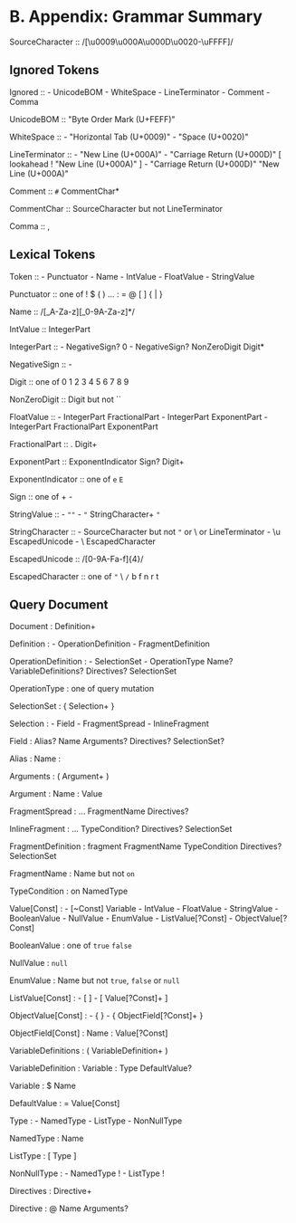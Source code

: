# B. Appendix: Grammar Summary

SourceCharacter :: /[\u0009\u000A\u000D\u0020-\uFFFF]/

## Ignored Tokens

Ignored :: - UnicodeBOM - WhiteSpace - LineTerminator - Comment - Comma

UnicodeBOM :: "Byte Order Mark (U+FEFF)"

WhiteSpace :: - "Horizontal Tab (U+0009)" - "Space (U+0020)"

LineTerminator :: - "New Line (U+000A)" - "Carriage Return (U+000D)" [ lookahead ! "New Line (U+000A)" ] - "Carriage Return (U+000D)" "New Line (U+000A)"

Comment :: `#` CommentChar*

CommentChar :: SourceCharacter but not LineTerminator

Comma :: ,

## Lexical Tokens

Token :: - Punctuator - Name - IntValue - FloatValue - StringValue

Punctuator :: one of ! $ ( ) ... : = @ [ ] { | }

Name :: /\[_A-Za-z\]\[_0-9A-Za-z\]*/

IntValue :: IntegerPart

IntegerPart :: - NegativeSign? 0 - NegativeSign? NonZeroDigit Digit*

NegativeSign :: -

Digit :: one of 0 1 2 3 4 5 6 7 8 9

NonZeroDigit :: Digit but not ``

FloatValue :: - IntegerPart FractionalPart - IntegerPart ExponentPart - IntegerPart FractionalPart ExponentPart

FractionalPart :: . Digit+

ExponentPart :: ExponentIndicator Sign? Digit+

ExponentIndicator :: one of `e` `E`

Sign :: one of + -

StringValue :: - `""` - `"` StringCharacter+ `"`

StringCharacter :: - SourceCharacter but not `"` or \ or LineTerminator - \u EscapedUnicode - \ EscapedCharacter

EscapedUnicode :: /[0-9A-Fa-f]{4}/

EscapedCharacter :: one of `"` \ `/` b f n r t

## Query Document

Document : Definition+

Definition : - OperationDefinition - FragmentDefinition

OperationDefinition : - SelectionSet - OperationType Name? VariableDefinitions? Directives? SelectionSet

OperationType : one of query mutation

SelectionSet : { Selection+ }

Selection : - Field - FragmentSpread - InlineFragment

Field : Alias? Name Arguments? Directives? SelectionSet?

Alias : Name :

Arguments : ( Argument+ )

Argument : Name : Value

FragmentSpread : ... FragmentName Directives?

InlineFragment : ... TypeCondition? Directives? SelectionSet

FragmentDefinition : fragment FragmentName TypeCondition Directives? SelectionSet

FragmentName : Name but not `on`

TypeCondition : on NamedType

Value[Const] : - [~Const] Variable - IntValue - FloatValue - StringValue - BooleanValue - NullValue - EnumValue - ListValue[?Const] - ObjectValue[?Const]

BooleanValue : one of `true` `false`

NullValue : `null`

EnumValue : Name but not `true`, `false` or `null`

ListValue[Const] : - [ ] - [ Value[?Const]+ ]

ObjectValue[Const] : - { } - { ObjectField[?Const]+ }

ObjectField[Const] : Name : Value[?Const]

VariableDefinitions : ( VariableDefinition+ )

VariableDefinition : Variable : Type DefaultValue?

Variable : $ Name

DefaultValue : = Value[Const]

Type : - NamedType - ListType - NonNullType

NamedType : Name

ListType : [ Type ]

NonNullType : - NamedType ! - ListType !

Directives : Directive+

Directive : @ Name Arguments?
